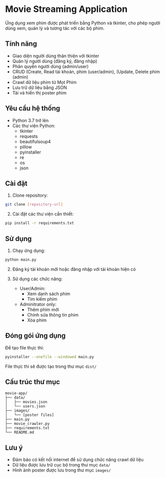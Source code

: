 # Movie Streaming Application

Ứng dụng xem phim được phát triển bằng Python và tkinter, cho phép người dùng xem, quản lý và tương tác với các bộ phim.

## Tính năng

- Giao diện người dùng thân thiện với tkinter
- Quản lý người dùng (đăng ký, đăng nhập)
- Phân quyền người dùng (admin/user)
- CRUD (Create, Read tài khoản, phim (user/admin), (Update, Delete phim (admin)
- Crawl dữ liệu phim từ Mọt Phim
- Lưu trữ dữ liệu bằng JSON
- Tải và hiển thị poster phim

## Yêu cầu hệ thống

- Python 3.7 trở lên
- Các thư viện Python:
  - tkinter
  - requests
  - beautifulsoup4
  - pillow
  - pyinstaller
  - re
  - os
  - json

## Cài đặt

1. Clone repository:
```bash
git clone [repository-url]
```

2. Cài đặt các thư viện cần thiết:
```bash
pip install -r requirements.txt
```

## Sử dụng

1. Chạy ứng dụng:
```bash
python main.py
```

2. Đăng ký tài khoản mới hoặc đăng nhập với tài khoản hiện có

3. Sử dụng các chức năng:
   - User/Admin:
     - Xem danh sách phim
     - Tìm kiếm phim
   - Adminitrator only:
     - Thêm phim mới
     - Chỉnh sửa thông tin phim
     - Xóa phim

## Đóng gói ứng dụng

Để tạo file thực thi:
```bash
pyinstaller --onefile --windowed main.py
```

File thực thi sẽ được tạo trong thư mục `dist/`

## Cấu trúc thư mục

```
movie-app/
├── data/
│   ├── movies.json
│   └── users.json
├── images/
│   └── [poster files]
├── main.py
├── movie_crawler.py
├── requirements.txt
└── README.md
```

## Lưu ý

- Đảm bảo có kết nối internet để sử dụng chức năng crawl dữ liệu
- Dữ liệu được lưu trữ cục bộ trong thư mục `data/`
- Hình ảnh poster được lưu trong thư mục `images/` 
